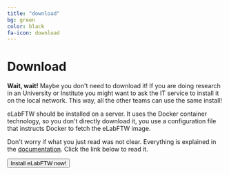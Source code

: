 ```yaml
---
title: "download"
bg: green
color: black
fa-icon: download
---
```


# Download

**Wait, wait!** Maybe you don't need to download it! If you are doing research in an University or Institute you might want to ask the IT service to install it on the local network. This way, all the other teams can use the same install!

eLabFTW should be installed on a server. It uses the Docker container technology, so you don't directly download it, you use a configuration file that instructs Docker to fetch the eLabFTW image.

Don't worry if what you just read was not clear. Everything is explained in the <a href='https://elabftw.readthedocs.io'>documentation</a>. Click the link below to read it.

<div class='center'><a href='https://elabftw.readthedocs.io'><button class='button'><i class='fa fa-download'></i> Install eLabFTW now!</button></a></div>
